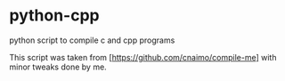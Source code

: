 # python-cpp

python script to compile c and cpp programs

This script was taken from [https://github.com/cnaimo/compile-me] with minor tweaks done by me.
